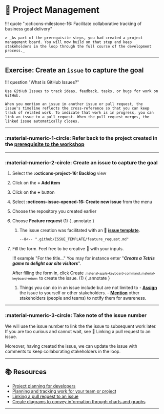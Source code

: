 # :test_tube: Project Management

<!-- markdownlint-disable MD033 MD046 -->

!!! quote ":octicons-milestone-16: Facilitate collaborative tracking of business goal delivery"

    > _As part of the prerequisite steps, you had created a project management board. You will now build on that step and keep stakeholders in the loop through the full course of the development process._

---

## Exercise: Create an `issue` to capture the goal

!!! question "What is GitHub Issues?"

    Use GitHub Issues to track ideas, feedback, tasks, or bugs for work on GitHub.

    When you mention an issue in another issue or pull request, the issue's timeline reflects the cross-reference so that you can keep track of related work. To indicate that work is in progress, you can link an issue to a pull request. When the pull request merges, the linked issue automatically closes.

---

### **:material-numeric-1-circle: Refer back to the project created in the [prerequisite to the workshop](../../prerequisites.md#create-a-project-board-for-the-repository)**

---

### **:material-numeric-2-circle: Create an issue to capture the goal**

1. Select the **:octicons-project-16: Backlog** view
2. Click on the **+ Add item**
3. Click on the **+** button
4. Select **:octicons-issue-opened-16: Create new issue** from the menu
5. Choose the repository you created earlier
6. Choose **Feature request** (1)
    { .annotate }

    1. The issue creation was facilitated with an 👀 [**issue template**](https://docs.github.com/en/communities/using-templates-to-encourage-useful-issues-and-pull-requests/about-issue-and-pull-request-templates#issue-templates).

        ```markdown title=".github/ISSUE_TEMPLATE/feature_request.md"
        --8<-- ".github/ISSUE_TEMPLATE/feature_request.md"
        ```

7. Fill the form. Feel free to be creative 🙂 with your inputs.

    !!! example "For the title..."
        You may for instance enter "_**Create a Tetris game to delight our site visitors**_".

    After filling the form in, click <span class="gh-button-green">Create <span style="font-size: 0.75em">:material-apple-keyboard-command::material-keyboard-return:</span></span> to create the issue. (1)
      { .annotate }

      1. Things you can do in an issue include but are not limited to
        - [**Assign**](https://docs.github.com/en/issues/tracking-your-work-with-issues/assigning-issues-and-pull-requests-to-other-github-users) the issue to yourself or other stakeholders.
        - [**Mention**](https://docs.github.com/en/get-started/writing-on-github/getting-started-with-writing-and-formatting-on-github/basic-writing-and-formatting-syntax#mentioning-people-and-teams) other stakeholders (people and teams) to notify them for awareness.

---

### **:material-numeric-3-circle: Take note of the issue number**

We will use the issue number to link the the issue to subsequent work later. If you are too curious and cannot wait, see 👀 Linking a pull request to an issue.

Moreover, having created the issue, we can update the issue with comments to keep collaborating stakeholders in the loop.

---

## 📚 Resources

- [Project planning for developers](https://github.com/features/issues)
- [Planning and tracking work for your team or project](https://docs.github.com/en/issues/tracking-your-work-with-issues/planning-and-tracking-work-for-your-team-or-project)
- [Linking a pull request to an issue](https://docs.github.com/en/issues/tracking-your-work-with-issues/linking-a-pull-request-to-an-issue)
- [Create diagrams to convey information through charts and graphs](https://docs.github.com/en/get-started/writing-on-github/working-with-advanced-formatting/creating-diagrams)

---
